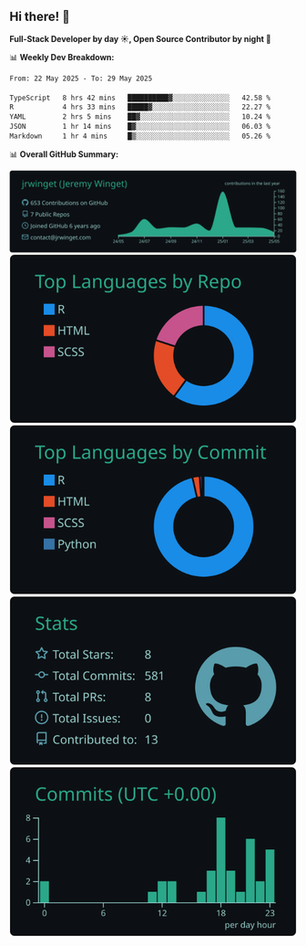 ## Hi there! 👋

**Full-Stack Developer by day ☀️, Open Source Contributor by night 🌙**

📊 **Weekly Dev Breakdown:**
<!--START_SECTION:waka-->

```txt
From: 22 May 2025 - To: 29 May 2025

TypeScript   8 hrs 42 mins   ██████████▓░░░░░░░░░░░░░░   42.58 %
R            4 hrs 33 mins   █████▓░░░░░░░░░░░░░░░░░░░   22.27 %
YAML         2 hrs 5 mins    ██▓░░░░░░░░░░░░░░░░░░░░░░   10.24 %
JSON         1 hr 14 mins    █▓░░░░░░░░░░░░░░░░░░░░░░░   06.03 %
Markdown     1 hr 4 mins     █▒░░░░░░░░░░░░░░░░░░░░░░░   05.26 %
```

<!--END_SECTION:waka-->

📊 **Overall GitHub Summary:**

[![](https://raw.githubusercontent.com/jrwinget/jrwinget/main/profile-summary-card-output/gotham/0-profile-details.svg)](https://github.com/vn7n24fzkq/github-profile-summary-cards)
[![](https://raw.githubusercontent.com/jrwinget/jrwinget/main/profile-summary-card-output/gotham/1-repos-per-language.svg)](https://github.com/vn7n24fzkq/github-profile-summary-cards) [![](https://raw.githubusercontent.com/jrwinget/jrwinget/main/profile-summary-card-output/gotham/2-most-commit-language.svg)](https://github.com/vn7n24fzkq/github-profile-summary-cards)
[![](https://raw.githubusercontent.com/jrwinget/jrwinget/main/profile-summary-card-output/gotham/3-stats.svg)](https://github.com/vn7n24fzkq/github-profile-summary-cards) [![](https://raw.githubusercontent.com/jrwinget/jrwinget/main/profile-summary-card-output/gotham/4-productive-time.svg)](https://github.com/vn7n24fzkq/github-profile-summary-cards)
